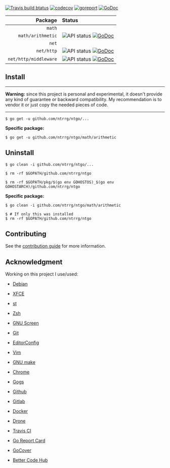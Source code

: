 [![Travis build btatus](https://travis-ci.com/ntrrg/ntgo.svg?branch=master)](https://travis-ci.com/ntrrg/ntgo)
[![codecov](https://codecov.io/gh/ntrrg/ntgo/branch/master/graph/badge.svg)](https://codecov.io/gh/ntrrg/ntgo)
[![goreport](https://goreportcard.com/badge/github.com/ntrrg/ntgo)](https://goreportcard.com/report/github.com/ntrrg/ntgo) 
[![GoDoc](https://godoc.org/github.com/ntrrg/ntgo?status.svg)](https://godoc.org/github.com/ntrrg/ntgo)

| Package | Status |
|-:|:-|
| `math` | |
|`math/arithmetic` | ![API status](https://img.shields.io/badge/status-testing-yellow.svg) [![GoDoc](https://godoc.org/github.com/ntrrg/ntgo/math/arithmetic?status.svg)](https://godoc.org/github.com/ntrrg/ntgo/math/arithmetic) |
| `net` | |
| `net/http` | ![API status](https://img.shields.io/badge/status-unstable-red.svg) [![GoDoc](https://godoc.org/github.com/ntrrg/ntgo/net/http?status.svg)](https://godoc.org/github.com/ntrrg/ntgo/net/http) |
| `net/http/middleware` | ![API status](https://img.shields.io/badge/status-testing-yellow.svg) [![GoDoc](https://godoc.org/github.com/ntrrg/ntgo/net/http/middleware?status.svg)](https://godoc.org/github.com/ntrrg/ntgo/net/http/middleware) |

## Install

---

**Warning:** since this project is personal and experimental, it doesn't
provide any kind of guarantee or backward compatibility. My recommendation is
to vendor it or just copy the needed pieces of code.

---

```shell-session
$ go get -u github.com/ntrrg/ntgo/...
```

**Specific package:**

```shell-session
$ go get -u github.com/ntrrg/ntgo/math/arithmetic
```

## Uninstall

```shell-session
$ go clean -i github.com/ntrrg/ntgo/...
```

```shell-session
$ rm -rf $GOPATH/github.com/ntrrg/ntgo
```

```shell-session
$ rm -rf $GOPATH/pkg/$(go env GOHOSTOS)_$(go env GOHOSTARCH)/github.com/ntrrg/ntgo
```

**Specific package:**

```shell-session
$ go clean -i github.com/ntrrg/ntgo/math/arithmetic
```

```shell-session
$ # If only this was installed
$ rm -rf $GOPATH/github.com/ntrrg/ntgo
```

## Contributing

See the [contribution guide](CONTRIBUTING.md) for more information.

## Acknowledgment

Working on this project I use/used:

* [Debian](https://www.debian.org/)

* [XFCE](https://xfce.org/)

* [st](https://st.suckless.org/)

* [Zsh](http://www.zsh.org/)

* [GNU Screen](https://www.gnu.org/software/screen)

* [Git](https://git-scm.com/)

* [EditorConfig](http://editorconfig.org/)

* [Vim](https://www.vim.org/)

* [GNU make](https://www.gnu.org/software/make/)

* [Chrome](https://www.google.com/chrome/browser/desktop/index.html)

* [Gogs](https://gogs.io/)

* [Github](https://github.com)

* [Gitlab](https://gitlab.com/)

* [Docker](https://docker.com)

* [Drone](https://drone.io/)

* [Travis CI](https://travis-ci.org)

* [Go Report Card](https://goreportcard.com)

* [GoCover](http://gocover.io)

* [Better Code Hub](https://bettercodehub.com)

